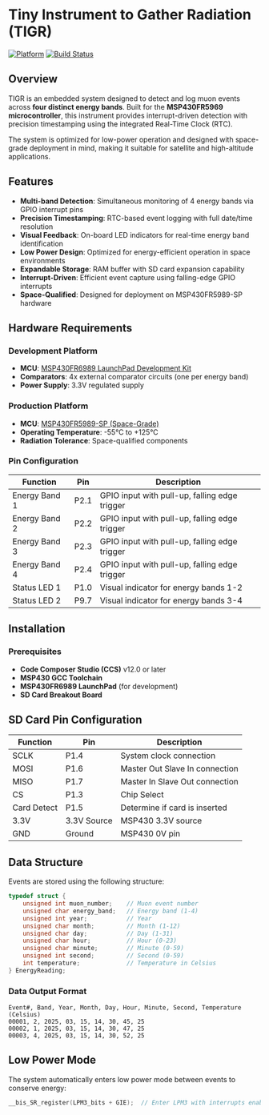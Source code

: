 # Tiny Instrument to Gather Radiation (TIGR)

[![Platform](https://img.shields.io/badge/Platform-MSP430-blue.svg)](https://www.ti.com/microcontrollers-mcus-processors/msp430-microcontrollers/overview.html)
[![Build Status](https://img.shields.io/badge/Build-Passing-brightgreen.svg)](#)

## Overview

TIGR is an embedded system designed to detect and log muon events across **four distinct energy bands**. Built for the **MSP430FR5969 microcontroller**, this instrument provides interrupt-driven detection with precision timestamping using the integrated Real-Time Clock (RTC).

The system is optimized for low-power operation and designed with space-grade deployment in mind, making it suitable for satellite and high-altitude applications.

## Features

- **Multi-band Detection**: Simultaneous monitoring of 4 energy bands via GPIO interrupt pins
- **Precision Timestamping**: RTC-based event logging with full date/time resolution
- **Visual Feedback**: On-board LED indicators for real-time energy band identification  
- **Low Power Design**: Optimized for energy-efficient operation in space environments
- **Expandable Storage**: RAM buffer with SD card expansion capability
- **Interrupt-Driven**: Efficient event capture using falling-edge GPIO interrupts
- **Space-Qualified**: Designed for deployment on MSP430FR5989-SP hardware

## Hardware Requirements

### Development Platform
- **MCU**: [MSP430FR6989 LaunchPad Development Kit](https://www.ti.com/tool/MSP-EXP430FR6989)
- **Comparators**: 4x external comparator circuits (one per energy band)
- **Power Supply**: 3.3V regulated supply

### Production Platform  
- **MCU**: [MSP430FR5989-SP (Space-Grade)](https://www.ti.com/product/MSP430FR5989-SP)
- **Operating Temperature**: -55°C to +125°C
- **Radiation Tolerance**: Space-qualified components

### Pin Configuration

| Function | Pin | Description |
|----------|-----|-------------|
| Energy Band 1 | P2.1 | GPIO input with pull-up, falling edge trigger |
| Energy Band 2 | P2.2 | GPIO input with pull-up, falling edge trigger |
| Energy Band 3 | P2.3 | GPIO input with pull-up, falling edge trigger |
| Energy Band 4 | P2.4 | GPIO input with pull-up, falling edge trigger |
| Status LED 1 | P1.0 | Visual indicator for energy bands 1-2 |
| Status LED 2 | P9.7 | Visual indicator for energy bands 3-4 |

## Installation

### Prerequisites
- **Code Composer Studio (CCS)** v12.0 or later
- **MSP430 GCC Toolchain**
- **MSP430FR6989 LaunchPad** (for development)
- **SD Card Breakout Board**

## SD Card Pin Configuration
| Function | Pin | Description |
|----------|-----|-------------|
| SCLK | P1.4 | System clock connection |
| MOSI | P1.6 | Master Out Slave In connection |
| MISO | P1.7 | Master In Slave Out connection |
| CS | P1.3 | Chip Select |
| Card Detect | P1.5 | Determine if card is inserted |
| 3.3V | 3.3V Source | MSP430 3.3V source |
| GND | Ground | MSP430 0V pin |

## Data Structure

Events are stored using the following structure:

```c
typedef struct {
    unsigned int muon_number;    // Muon event number
    unsigned char energy_band;   // Energy band (1-4)
    unsigned int year;           // Year
    unsigned char month;         // Month (1-12)
    unsigned char day;           // Day (1-31)
    unsigned char hour;          // Hour (0-23)
    unsigned char minute;        // Minute (0-59)
    unsigned int second;         // Second (0-59)
    int temperature;             // Temperature in Celsius
} EnergyReading;

```

### Data Output Format

```
Event#, Band, Year, Month, Day, Hour, Minute, Second, Temperature (Celsius)
00001, 2, 2025, 03, 15, 14, 30, 45, 25
00002, 1, 2025, 03, 15, 14, 30, 47, 25
00003, 4, 2025, 03, 15, 14, 30, 52, 25
```

## Low Power Mode

The system automatically enters low power mode between events to conserve energy:

```c
__bis_SR_register(LPM3_bits + GIE);  // Enter LPM3 with interrupts enabled
```